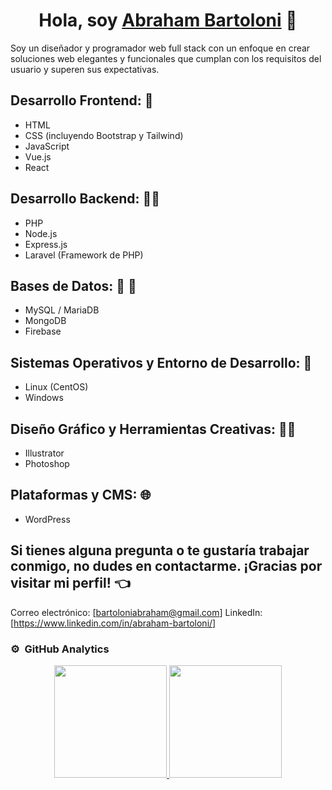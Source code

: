 <div align="center">
 <h1 align="center">Hola, soy <a href="https://www.linkedin.com/in/abraham-bartoloni/" target="blank">Abraham Bartoloni</a> 👋</h1>
</div>
Soy un diseñador y programador web full stack con un enfoque en crear soluciones web elegantes y funcionales que cumplan con los requisitos del usuario y superen sus expectativas.
          
## Desarrollo Frontend: :art:
- HTML
- CSS (incluyendo Bootstrap y Tailwind)
- JavaScript
- Vue.js
- React
## Desarrollo Backend: :man_technologist:
- PHP
- Node.js
- Express.js
- Laravel (Framework de PHP)
## Bases de Datos: :deciduous_tree: :floppy_disk:
- MySQL / MariaDB
- MongoDB
- Firebase
## Sistemas Operativos y Entorno de Desarrollo: :mechanical_arm:
- Linux (CentOS)
- Windows
## Diseño Gráfico y Herramientas Creativas: :artist:
- Illustrator
- Photoshop
## Plataformas y CMS: :globe_with_meridians:
-  WordPress
## Si tienes alguna pregunta o te gustaría trabajar conmigo, no dudes en contactarme. ¡Gracias por visitar mi perfil! :point_left:
Correo electrónico: [bartoloniabraham@gmail.com]
LinkedIn: [https://www.linkedin.com/in/abraham-bartoloni/]           

### ⚙️ &nbsp;GitHub Analytics

<p align="center">
<a href="https://github.com/Bartoloni00">
  <img height="180em" src="https://github-readme-stats-eight-theta.vercel.app/api?username=Bartoloni00&show_icons=true&theme=algolia&include_all_commits=true&count_private=true"/>
  <img height="180em" src="https://github-readme-stats-eight-theta.vercel.app/api/top-langs/?username=Bartoloni00&layout=compact&langs_count=8&theme=algolia"/>
</a>
</p>
<!--
**Bartoloni00/Bartoloni00** is a ✨ _special_ ✨ repository because its `README.md` (this file) appears on your GitHub profile.

Here are some ideas to get you started:

- 🔭 I’m currently working on ...
- 🌱 I’m currently learning ...
- 👯 I’m looking to collaborate on ...
- 🤔 I’m looking for help with ...
- 💬 Ask me about ...
- 📫 How to reach me: ...
- 😄 Pronouns: ...
- ⚡ Fun fact: ...
-->
